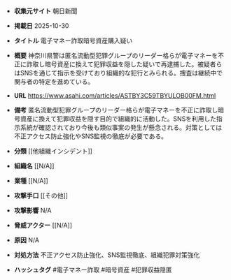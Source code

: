 - **収集元サイト**
朝日新聞

- **掲載日**
2025-10-30

- **タイトル**
電子マネー詐取暗号資産購入疑い

- **概要**
神奈川県警は匿名流動型犯罪グループのリーダー格らが電子マネーを不正に詐取し暗号資産に換えて犯罪収益を隠した疑いで再逮捕した。被疑者らはSNSを通じて指示を受けており組織的な犯行とみられる。捜査は継続中で関与者の特定を進めている。

- **URL**
https://www.asahi.com/articles/ASTBY3C59TBYULOB00FM.html

- **備考**
匿名流動型犯罪グループのリーダー格らが電子マネーを不正に詐取し暗号資産に換えて犯罪収益を隠す目的で組織的に活動した。SNSを利用した指示系統が確認されており今後も類似事案の発生が懸念される。対策としては不正アクセス防止強化やSNS監視の徹底が必要である。

- **分類**
[[他組織インシデント]]

- **組織名**
[[N/A]]

- **業種**
[[N/A]]

- **攻撃手口**
[[その他]]

- **攻撃影響**
N/A

- **脅威アクター**
[[N/A]]

- **原因**
N/A

- **対処方法**
不正アクセス防止強化、SNS監視徹底、組織犯罪対策強化

- **ハッシュタグ**
#電子マネー詐取 #暗号資産 #犯罪収益隠匿
